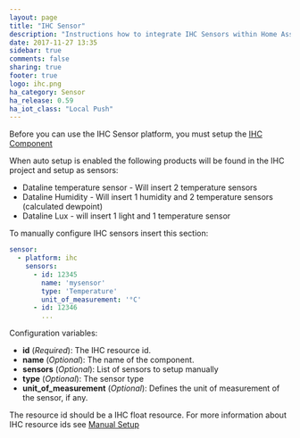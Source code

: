 ```yaml
---
layout: page
title: "IHC Sensor"
description: "Instructions how to integrate IHC Sensors within Home Assistant."
date: 2017-11-27 13:35
sidebar: true
comments: false
sharing: true
footer: true
logo: ihc.png
ha_category: Sensor
ha_release: 0.59
ha_iot_class: "Local Push"
---
```


Before you can use the IHC Sensor platform, you must setup the [IHC Component](../ihc/)

When auto setup is enabled the following products will be found in the IHC project and setup as sensors:

* Dataline temperature sensor - Will insert 2 temperature sensors
* Dataline Humidity - Will insert 1 humidity and 2 temperature sensors (calculated dewpoint)
* Dataline Lux - will insert 1 light and 1 temperature sensor

To manually configure IHC sensors insert this section:

```yaml
sensor:
  - platform: ihc
    sensors:
      - id: 12345
        name: 'mysensor'
        type: 'Temperature'
        unit_of_measurement: '°C'
      - id: 12346
        ...
```
Configuration variables:
- **id** (*Required*): The IHC resource id.
- **name** (*Optional*): The name of the component.
- **sensors** (*Optional*): List of sensors to setup manually
- **type** (*Optional*): The sensor type
- **unit_of_measurement** (*Optional*): Defines the unit of measurement of the sensor, if any.

The resource id should be a IHC float resource.
For more information about IHC resource ids see [Manual Setup](../ihc/#manualy-setup)


